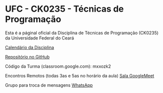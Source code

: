 # UFC - CK0235 - Técnicas de Programação

Esta é a páginal oficial da Disciplina de Técnicas de Programação (CK0235) da Universidade Federal do Ceará

[Calendário da Disciplina](https://bit.ly/2DczRLM)

[Repositório no GitHub](https://github.com/jose-macedo/ufc-ck0235-2020)

Código da Turma (classroom.google.com): mxxozk2

Encontros Remotos (todas 3as e 5as no horário da aula)
[Sala GoogleMeet](https://meet.google.com/lookup/dhdfph2weh)

Grupo para troca de mensagens [WhatsApp](http://bit.ly/2020tecprog)


